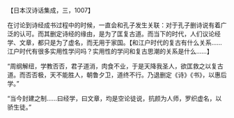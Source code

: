 【日本汉诗话集成，三，1007】

在讨论到诗经成书过程中的时候，一直会和孔子发生关联：对于孔子删诗说有着广泛的认可。而其删定诗经的缘由，是为了匡复古道。而当下的时代，人们议论经学、文章，都只是为了虚名，而无用于家国。【和江户时代的复古有什么关系……江户时代有很多实用性学问吗？实用性的学问和复古思潮的关系是什么……】

“周纲解纽，学教否否，君子道消，肉食不业，于是天降我圣人，欲匡救之以复古道。而否否极，天不能胜人，朝鲁夕卫，道终不行。乃退删定《诗》《书》，以惠后学。”

“当今封建之制……曰经学，曰文章，均是空论徒说，抗颜为人师，罗织虚名，以骄生徒。”